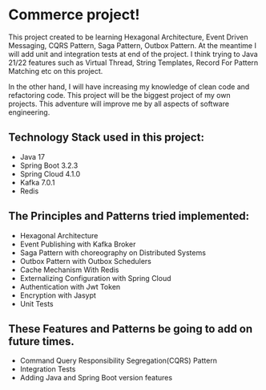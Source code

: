 # Commerce project!

This project created to be learning Hexagonal Architecture, Event Driven Messaging, CQRS Pattern, Saga Pattern, Outbox Pattern. 
At the meantime I will add unit and integration tests at end of the project. 
I think trying to Java 21/22 features such as Virtual Thread, String Templates, Record For Pattern Matching etc on this project.

In the other hand, I will have increasing my knowledge of clean code and refactoring code. 
This project will be the biggest project of my own projects. This adventure will improve me by all aspects of software engineering.

## Technology Stack used in this project:

<ul>
<li>Java 17</li>
<li>Spring Boot 3.2.3</li>
<li>Spring Cloud 4.1.0</li>
<li>Kafka 7.0.1</li>
<li>Redis</li>
</ul>

## The Principles and Patterns tried implemented:

<ul>
<li>Hexagonal Architecture</li>
<li>Event Publishing with Kafka Broker</li>
<li>Saga Pattern with choreography on Distributed Systems</li>
<li>Outbox Pattern with Outbox Schedulers</li>
<li>Cache Mechanism With Redis</li>
<li>Externalizing Configuration with Spring Cloud</li>
<li>Authentication with Jwt Token</li>
<li>Encryption with Jasypt</li>
<li>Unit Tests</li>
</ul>

## These Features and Patterns be going to add on future times.

<ul>
<li>Command Query Responsibility Segregation(CQRS) Pattern</li>
<li>Integration Tests</li>
<li>Adding Java and Spring Boot version features</li>
</ul>




